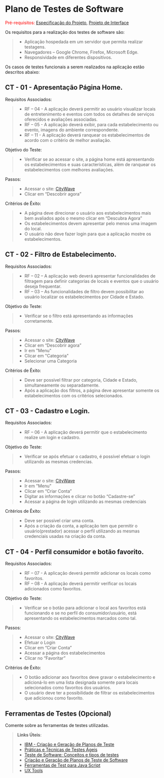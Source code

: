 # Plano de Testes de Software

<span style="color:red">Pré-requisitos: <a href="2-Especificação do Projeto.md"> Especificação do Projeto</a></span>, <a href="3-Projeto de Interface.md"> Projeto de Interface</a>

Os requisitos para a realização dos testes de software são:
 > - Aplicação hospedada em um servidor que permita realizar testagens.
 > - Navegadores – Google Chrome, Firefox, Microsoft Edge.
 > - Responsividade em diferentes dispositivos.

Os casos de testes funcionais a serem realizados na aplicação estão descritos abaixo:

## CT - 01 - Apresentação Página Home.
Requisitos Associados:
> - RF – 04 - A aplicação deverá permitir ao usuário visualizar locais de entretenimento e eventos com todos os detalhes de serviços oferecidos e avaliações associadas.
> - RF – 05 - A aplicação deverá exibir, para cada estabelecimento ou evento, imagens do ambiente correspondente.
> - RF – 11 - A aplicação deverá ranquear os estabelecimentos de acordo com o critério de melhor avaliação.

Objetivo do Teste:
> - Verificar se ao acessar o site, a página home está apresentando os estabelecimentos e suas características, além de ranquear os estabelecimentos com melhores avaliações.

Passos:
> - Acessar o site: [CityWave](josuewl.github.io)
> - Clicar em “Descobrir agora”

Critérios de Êxito:
> - A página deve direcionar o usuário aos estabelecimentos mais bem avaliados após o mesmo clicar em “Descubra Agora”
> - Os estabelecimentos devem apresentar pelo menos uma imagem do local.
> - O usuário não deve fazer login para que a aplicação mostre os estabelecimentos.

## CT - 02 - Filtro de Estabelecimento.
Requisitos Associados:
> - RF – 02 – A aplicação web deverá apresentar funcionalidades de filtragem para definir categorias de locais e eventos que o usuário deseja frequentar.
> - RF – 03 – As funcionalidades de filtro devem possibilitar ao usuário localizar os estabelecimentos por Cidade e Estado.

Objetivo do Teste:
> - Verificar se o filtro está apresentando as informações corretamente.

Passos:
> - Acessar o site: [CityWave](josuewl.github.io)
> - Clicar em “Descobrir agora”
> - Ir em "Menu"
> - Clicar em "Categoria"
> - Selecionar uma Categoria

Critérios de Êxito:
> - Deve ser possível filtrar por categoria, Cidade e Estado, simultaneamente ou separadamente.
> - Após a aplicação dos filtros, a página deve apresentar somente os estabelecimentos com os critérios selecionados.

## CT - 03 - Cadastro e Login.
Requisitos Associados:
> - RF – 06 - A aplicação deverá permitir que o estabelecimento realize um login e cadastro. 

Objetivo do Teste:
> - Verificar se após efetuar o cadastro, é possível efetuar o login utilizando as mesmas credencias.

Passos:
> - Acessar o site: [CityWave](josuewl.github.io)
> - Ir em "Menu"
> - Clicar em “Criar Conta”
> - Digitar as informações e clicar no botão “Cadastre-se”
> - Acessar a página de login utilizando as mesmas credenciais

Critérios de Êxito:
> - Deve ser possível criar uma conta.
> - Após a criação da conta, a aplicação tem que permitir o usuário(prestador) acessar o perfil utilizando as mesmas credenciais usadas na criação da conta.

## CT - 04 - Perfil consumidor e botão favorito.
Requisitos Associados:
> - RF – 07 - A aplicação deverá permitir adicionar os locais como favoritos.
> - RF – 08 - A aplicação deverá permitir verificar os locais adicionados como favoritos.

Objetivo do Teste:
> - Verificar se o botão para adicionar o local aos favoritos está funcionando e se no perfil do consumidor/usuário, está apresentando os estabelecimentos marcados como tal. 

Passos:
> - Acessar o site: [CityWave](josuewl.github.io)
> - Efetuar o Login
> - Clicar em “Criar Conta”
> - Acessar a página dos estabelecimentos
> - Clicar no “Favoritar”

Critérios de Êxito:
> - O botão adicionar aos favoritos deve gravar o estabelecimento e adicioná-lo em uma lista designada somente para locais selecionados como favoritos dos usuários.
> - O usuário deve ter a possibilidade de filtrar os estabelecimentos que adicionou como favorito.
 
## Ferramentas de Testes (Opcional)

Comente sobre as ferramentas de testes utilizadas.
 
> **Links Úteis**:
> - [IBM - Criação e Geração de Planos de Teste](https://www.ibm.com/developerworks/br/local/rational/criacao_geracao_planos_testes_software/index.html)
> - [Práticas e Técnicas de Testes Ágeis](http://assiste.serpro.gov.br/serproagil/Apresenta/slides.pdf)
> -  [Teste de Software: Conceitos e tipos de testes](https://blog.onedaytesting.com.br/teste-de-software/)
> - [Criação e Geração de Planos de Teste de Software](https://www.ibm.com/developerworks/br/local/rational/criacao_geracao_planos_testes_software/index.html)
> - [Ferramentas de Test para Java Script](https://geekflare.com/javascript-unit-testing/)
> - [UX Tools](https://uxdesign.cc/ux-user-research-and-user-testing-tools-2d339d379dc7)
